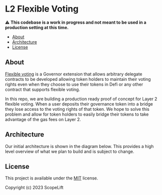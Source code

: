 # L2 Flexible Voting

⚠️ **This codebase is a work in progress and not meant to be used in a production setting at this time.**

- [About](#about)
- [Architecture](#architecture)
- [License](#license)


## About

[Flexible voting](https://www.scopelift.co/blog/introducing-flexible-voting) is a Governor extension that allows arbitrary delegate contracts to be developed allowing token holders to maintain their voting rights even when they choose to use their tokens in Defi or any other contract that supports flexible voting.

In this repo, we are building a production ready proof of concept for Layer 2 flexible voting. When a user deposits their governance token into a bridge they lose access to the voting rights of that token. We hope to solve this problem and allow for token holders to easily bridge their tokens to take advantage of the gas fees on Layer 2.


## Architecture

Our initial architecture is shown in the diagram below. This provides a high level overview of what we plan to build and is subject to change.


## License

This project is available under the [MIT](LICENSE.txt) license.

Copyright (c) 2023 ScopeLift
